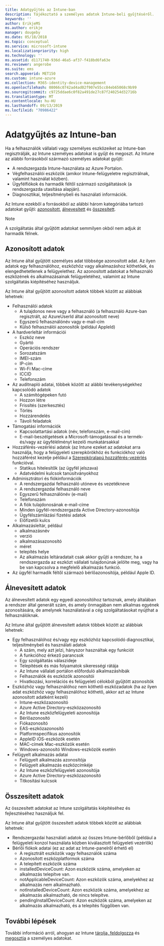 ```yaml
---
title: Adatgyűjtés az Intune-ban
description: Tájékoztató a személyes adatok Intune-beli gyűjtéséről.
keywords: ''
author: ErikjeMS
ms.author: erikje
manager: dougeby
ms.date: 05/18/2018
ms.topic: conceptual
ms.service: microsoft-intune
ms.localizationpriority: high
ms.technology: ''
ms.assetid: d1171740-936d-46a5-af37-f418bd6fa63e
ms.reviewer: angerobe
ms.suite: ems
search.appverid: MET150
ms.custom: intune-azure
ms.collection: M365-identity-device-management
ms.openlocfilehash: 08066c0742ad4ad02f907e55cc84eb65068c9b99
ms.sourcegitcommit: c9725ddae6c0f82a491de27c87f240254d32716b
ms.translationtype: MT
ms.contentlocale: hu-HU
ms.lasthandoff: 09/13/2019
ms.locfileid: "70986422"
---
```

# <a name="data-collection-in-intune"></a>Adatgyűjtés az Intune-ban

Ha a felhasználók vállalati vagy személyes eszközeiket az Intune-ban regisztrálják, az Intune személyes adatokat is gyűjt és megoszt. Az Intune az alábbi forrásokból származó személyes adatokat gyűjti:

- A rendszergazda Intune-használata az Azure Portalon.
- Végfelhasználói eszközök (amikor Intune-felügyeletre regisztrálnak, valamint használat közben).
- Ügyfélfiókok és harmadik féltől származó szolgáltatások (a rendszergazda utasítása alapján).
- Diagnosztikai, teljesítménybeli és használati információk.

Az Intune ezekből a forrásokból az alábbi három kategóriába tartozó adatokat gyűjti: [azonosított](#identified-data), [álnevesített](#pseudonymized-data) és [összesített](#aggregated-data).

> [!NOTE]
> A szolgáltatás által gyűjtött adatokat semmilyen okból nem adjuk át harmadik félnek.

## <a name="identified-data"></a>Azonosított adatok

Az Intune által gyűjtött személyes adat többsége azonosított adat. Az ilyen adatok egy felhasználóhoz, eszközhöz vagy alkalmazáshoz köthetőek, és elengedhetetlenek a felügyelethez. Az azonosított adatokat a felhasználó eszközének és alkalmazásainak felügyeletéhez, valamint az Intune szolgáltatás kiépítéséhez használjuk.

Az Intune által gyűjtött azonosított adatok többek között az alábbiak lehetnek: 

- Felhasználói adatok
  - A tulajdonos neve vagy a felhasználó (a felhasználó Azure-ban regisztrált, az AzureUserId által azonosított neve)
  - Egyszerű felhasználónév vagy e-mail-cím
  - Külső felhasználói azonosítók (például AppleId)
- A hardverleltár információi
  - Eszköz neve
  - Gyártó
  - Operációs rendszer
  - Sorozatszám
  - IMEI-szám
  - IP-cím
  - Wi-Fi Mac-címe
  - ICCID
  - Telefonszám
- Az auditnapló adatai, többek között az alábbi tevékenységekhez kapcsolódó adatok
  - A számítógépeken futó
  - Hozzon létre
  - Frissítés (szerkesztés)
  - Törlés
  - Hozzárendelés
  - Távoli feladatok
- Támogatási információk
  - Kapcsolattartási adatok (név, telefonszám, e-mail-cím)
  - E-mail-beszélgetések a Microsoft-támogatással és a termék- és/vagy az ügyfélélményt kezelő munkatársakkal
- Hozzáférés-vezérlési adatok (az Intune ezeket az adatokat arra használja, hogy a felügyeleti szerepkörökhöz és funkciókhoz való hozzáférést kezelje például a [Szerepköralapú hozzáférés-vezérlés](role-based-access-control.md) funkcióval.
  - Statikus hitelesítők (az ügyfél jelszava)
  - Adatvédelmi kulcsok tanúsítványokhoz 
- Adminisztrátori és fiókinformációk
  - A rendszergazdai felhasználó utóneve és vezetékneve
  - A rendszergazdai felhasználó neve
  - Egyszerű felhasználónév (e-mail)
  - Telefonszám
  - A fiók tulajdonosának e-mail-címe
  - Minden ügyfél-rendszergazda Active Directory-azonosítója
  - Ügyfélszámlázási fizetési adatok
  - Előfizetői kulcs
- Alkalmazásleltár, például
  - alkalmazásnév
  - verzió
  - alkalmazásazonosító
  - méret
  - telepítés helye
  - Az alkalmazás leltáradatait csak akkor gyűjti a rendszer, ha a rendszergazda az eszközt vállalati tulajdonúnak jelölte meg, vagy ha be van kapcsolva a megfelelő alkalmazás funkció.  
- Az ügyfél harmadik féltől származó bérlőazonosítója, például Apple ID. 

## <a name="pseudonymized-data"></a>Álnevesített adatok

Az álnevesített adatok egy egyedi azonosítóhoz tartoznak, amely általában a rendszer által generált szám, és amely önmagában nem alkalmas egyének azonosítására, de amelynek használatával a cég szolgáltatásokat nyújthat a felhasználóknak. 

Az Intune által gyűjtött álnevesített adatok többek között az alábbiak lehetnek: 

- Egy felhasználóhoz és/vagy egy eszközhöz kapcsolódó diagnosztikai, teljesítménybeli és használati adatok
  - A szám, mely azt jelzi, hányszor használtak egy funkciót
  - A funkcióhoz érkező parancsok
  - Egy szolgáltatás válaszideje
  - Telepítések és más folyamatok sikerességi rátája
  - Az Intune vállalati portálon előforduló alkalmazáshibák
  - Felhasználók és eszközök azonosítói
  - Hivatkozási, korrelációs és felügyeleti célokból gyűjtött azonosítók 
- Eszközhöz vagy felhasználóhoz nem köthető eszközadatok (ha az ilyen adat eszközhöz vagy felhasználóhoz köthető, akkor azt az Intune azonosított adatként kezeli)
  - Intune-eszközazonosító
  - Azure Active Directory-eszközazonosító
  - Az Intune eszközfelügyeleti azonosítója
  - Bérlőazonosító
  - Fiókazonosító
  - EAS-eszközazonosító
  - Platformspecifikus azonosítók
  - AppleID iOS-eszközök esetén
  - MAC-címek Mac-eszközök esetén
  - Windows-azonosító Windows-eszközök esetén
- Felügyelt alkalmazás adatai
  - Felügyelt alkalmazás azonosítója
  - Felügyelt alkalmazás eszközcímkéje
  - Az Intune eszközfelügyeleti azonosítója
  - Azure Active Directory-eszközazonosító
  - Titkosítási kulcsok

## <a name="aggregated-data"></a>Összesített adatok

Az összesített adatokat az Intune szolgáltatás kiépítéséhez és fejlesztéséhez használjuk fel. 

Az Intune által gyűjtött összesített adatok többek között az alábbiak lehetnek: 

- Rendszergazdai használati adatok az összes Intune-bérlőből (például a felügyeleti konzol használata közben kiválasztott felügyeleti vezérlők)
- Bérlői fiókok adatai (ez az adat az Intune-panelről érhető el)
  - A regisztrált eszközök vagy felhasználók száma
  - Azonosított eszközplatformok száma  
  - A telepített eszközök száma
  - installedDeviceCount: Azon eszközök száma, amelyeken az alkalmazás telepítve van.
  - notApplicableDeviceCount: Azon eszközök száma, amelyekhez az alkalmazás nem alkalmazható.
  - notInstalledDeviceCount: Azon eszközök száma, amelyekhez az alkalmazás alkalmazható, de nincs telepítve.
  - pendingInstallDeviceCount: Azon eszközök száma, amelyeken az alkalmazás alkalmazható, és a telepítés függőben van.

## <a name="next-steps"></a>További lépések

További információ arról, ahogyan az Intune [tárolja, feldolgozza](privacy-data-store-process.md) és [megosztja](privacy-data-secure-share.md) a személyes adatokat. 
